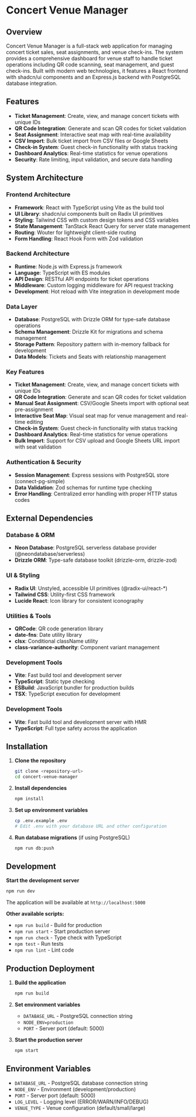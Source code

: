 # Concert Venue Manager

## Overview

Concert Venue Manager is a full-stack web application for managing concert ticket sales, seat assignments, and venue check-ins. The system provides a comprehensive dashboard for venue staff to handle ticket operations including QR code scanning, seat management, and guest check-ins. Built with modern web technologies, it features a React frontend with shadcn/ui components and an Express.js backend with PostgreSQL database integration.

## Features

- **Ticket Management**: Create, view, and manage concert tickets with unique IDs
- **QR Code Integration**: Generate and scan QR codes for ticket validation
- **Seat Assignment**: Interactive seat map with real-time availability
- **CSV Import**: Bulk ticket import from CSV files or Google Sheets
- **Check-in System**: Guest check-in functionality with status tracking
- **Dashboard Analytics**: Real-time statistics for venue operations
- **Security**: Rate limiting, input validation, and secure data handling

## System Architecture

### Frontend Architecture
- **Framework**: React with TypeScript using Vite as the build tool
- **UI Library**: shadcn/ui components built on Radix UI primitives
- **Styling**: Tailwind CSS with custom design tokens and CSS variables
- **State Management**: TanStack React Query for server state management
- **Routing**: Wouter for lightweight client-side routing
- **Form Handling**: React Hook Form with Zod validation

### Backend Architecture
- **Runtime**: Node.js with Express.js framework
- **Language**: TypeScript with ES modules
- **API Design**: RESTful API endpoints for ticket operations
- **Middleware**: Custom logging middleware for API request tracking
- **Development**: Hot reload with Vite integration in development mode

### Data Layer
- **Database**: PostgreSQL with Drizzle ORM for type-safe database operations
- **Schema Management**: Drizzle Kit for migrations and schema management
- **Storage Pattern**: Repository pattern with in-memory fallback for development
- **Data Models**: Tickets and Seats with relationship management

### Key Features
- **Ticket Management**: Create, view, and manage concert tickets with unique IDs
- **QR Code Integration**: Generate and scan QR codes for ticket validation
- **Manual Seat Assignment**: CSV/Google Sheets import with optional seat pre-assignment
- **Interactive Seat Map**: Visual seat map for venue management and real-time editing
- **Check-in System**: Guest check-in functionality with status tracking
- **Dashboard Analytics**: Real-time statistics for venue operations
- **Bulk Import**: Support for CSV upload and Google Sheets URL import with seat validation

### Authentication & Security
- **Session Management**: Express sessions with PostgreSQL store (connect-pg-simple)
- **Data Validation**: Zod schemas for runtime type checking
- **Error Handling**: Centralized error handling with proper HTTP status codes

## External Dependencies

### Database & ORM
- **Neon Database**: PostgreSQL serverless database provider (@neondatabase/serverless)
- **Drizzle ORM**: Type-safe database toolkit (drizzle-orm, drizzle-zod)

### UI & Styling
- **Radix UI**: Unstyled, accessible UI primitives (@radix-ui/react-*)
- **Tailwind CSS**: Utility-first CSS framework
- **Lucide React**: Icon library for consistent iconography

### Utilities & Tools
- **QRCode**: QR code generation library
- **date-fns**: Date utility library
- **clsx**: Conditional className utility
- **class-variance-authority**: Component variant management

### Development Tools
- **Vite**: Fast build tool and development server
- **TypeScript**: Static type checking
- **ESBuild**: JavaScript bundler for production builds
- **TSX**: TypeScript execution for development

### Development Tools
- **Vite**: Fast build tool and development server with HMR
- **TypeScript**: Full type safety across the application

## Installation

1. **Clone the repository**
   ```bash
   git clone <repository-url>
   cd concert-venue-manager
   ```

2. **Install dependencies**
   ```bash
   npm install
   ```

3. **Set up environment variables**
   ```bash
   cp .env.example .env
   # Edit .env with your database URL and other configuration
   ```

4. **Run database migrations** (if using PostgreSQL)
   ```bash
   npm run db:push
   ```

## Development

**Start the development server**
```bash
npm run dev
```

The application will be available at `http://localhost:5000`

**Other available scripts:**
- `npm run build` - Build for production
- `npm run start` - Start production server
- `npm run check` - Type check with TypeScript
- `npm test` - Run tests
- `npm run lint` - Lint code

## Production Deployment

1. **Build the application**
   ```bash
   npm run build
   ```

2. **Set environment variables**
   - `DATABASE_URL` - PostgreSQL connection string
   - `NODE_ENV=production`
   - `PORT` - Server port (default: 5000)

3. **Start the production server**
   ```bash
   npm start
   ```

## Environment Variables

- `DATABASE_URL` - PostgreSQL database connection string
- `NODE_ENV` - Environment (development/production)
- `PORT` - Server port (default: 5000)
- `LOG_LEVEL` - Logging level (ERROR/WARN/INFO/DEBUG)
- `VENUE_TYPE` - Venue configuration (default/small/large)